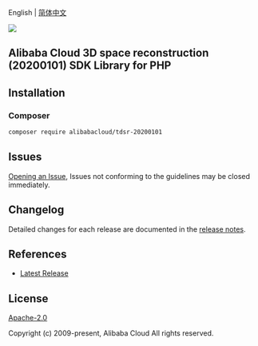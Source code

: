 English | [简体中文](README-CN.md)

![](https://aliyunsdk-pages.alicdn.com/icons/AlibabaCloud.svg)

## Alibaba Cloud 3D space reconstruction (20200101) SDK Library for PHP

## Installation

### Composer

```bash
composer require alibabacloud/tdsr-20200101
```

## Issues

[Opening an Issue](https://github.com/aliyun/alibabacloud-sdk/issues/new), Issues not conforming to the guidelines may be closed immediately.

## Changelog

Detailed changes for each release are documented in the [release notes](./ChangeLog.txt).

## References

* [Latest Release](https://github.com/aliyun/alibabacloud-sdk)

## License

[Apache-2.0](http://www.apache.org/licenses/LICENSE-2.0)

Copyright (c) 2009-present, Alibaba Cloud All rights reserved.
